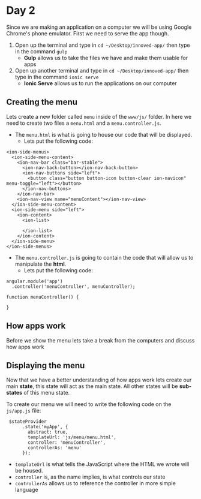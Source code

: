 # Day 2

Since we are making an application on a computer we will be using Google Chrome's phone emulator. First we need to serve the app though.
1. Open up the terminal and type in `cd ~/Desktop/innoved-app/` then type in the command `gulp`
    - __Gulp__ allows us to take the files we have and make them usable for apps
2. Open up another terminal and type in `cd ~/Desktop/innoved-app/` then type in the command `ionic serve`
    - __Ionic Serve__ allows us to run the applications on our computer


## Creating the menu
Lets create a new folder called `menu` inside of the `www/js/` folder. In here we need to create two files a `menu.html` and a `menu.controller.js`.

- The `menu.html` is what is going to house our code that will be displayed.
    - Lets put the following code:
```
<ion-side-menus>
  <ion-side-menu-content>
    <ion-nav-bar class="bar-stable">
      <ion-nav-back-button></ion-nav-back-button>
      <ion-nav-buttons side="left">
        <button class="button button-icon button-clear ion-navicon" menu-toggle="left"></button>
      </ion-nav-buttons>
    </ion-nav-bar>
    <ion-nav-view name="menuContent"></ion-nav-view>
  </ion-side-menu-content>
  <ion-side-menu side="left">
    <ion-content>
      <ion-list>
        
      </ion-list>
    </ion-content>
  </ion-side-menu>
</ion-side-menus>

```

- The `menu.controller.js` is going to contain the code that will allow us to manipulate the __html__.
    - Lets put the following code:
```
angular.module('app')
  .controller('menuController', menuController);

function menuController() {
  
}
```

## How apps work
Before we show the menu lets take a break from the computers and discuss how apps work

## Displaying the menu
Now that we have a better understanding of how apps work lets create our main __state__, this state will act as the main state. All other states will be __sub-states__ of this menu state.

To create our menu we will need to write the following code on the `js/app.js` file:
```
 $stateProvider
      .state('myApp', {
        abstract: true,
        templateUrl: 'js/menu/menu.html',
        controller: 'menuController',
        controllerAs: 'menu'
      });
```

- `templateUrl` is what tells the JavaScript where the HTML we wrote will be housed.
- `controller` is, as the name implies, is what controls our state
- `controllerAs` allows us to reference the controller in more simple language
